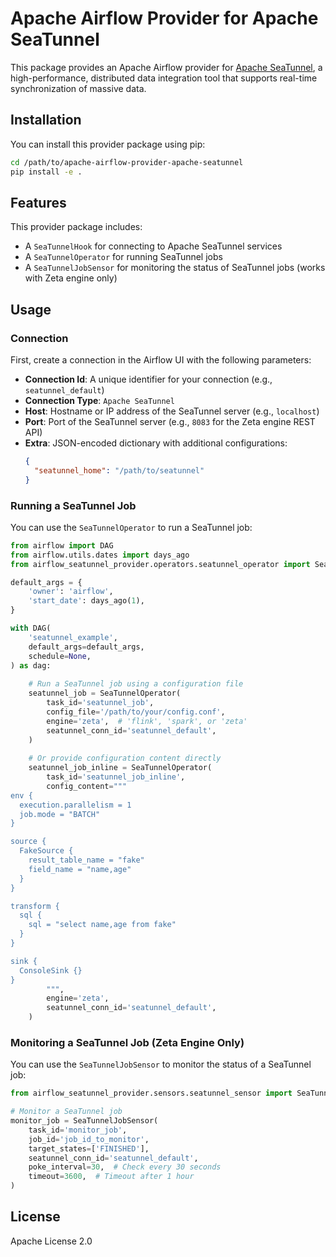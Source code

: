 # Apache Airflow Provider for Apache SeaTunnel

This package provides an Apache Airflow provider for [Apache SeaTunnel](https://seatunnel.apache.org/), a high-performance, distributed data integration tool that supports real-time synchronization of massive data.

## Installation

You can install this provider package using pip:

```bash
cd /path/to/apache-airflow-provider-apache-seatunnel
pip install -e .
```

## Features

This provider package includes:

* A `SeaTunnelHook` for connecting to Apache SeaTunnel services
* A `SeaTunnelOperator` for running SeaTunnel jobs
* A `SeaTunnelJobSensor` for monitoring the status of SeaTunnel jobs (works with Zeta engine only)

## Usage

### Connection

First, create a connection in the Airflow UI with the following parameters:

* **Connection Id**: A unique identifier for your connection (e.g., `seatunnel_default`)
* **Connection Type**: `Apache SeaTunnel`
* **Host**: Hostname or IP address of the SeaTunnel server (e.g., `localhost`)
* **Port**: Port of the SeaTunnel server (e.g., `8083` for the Zeta engine REST API)
* **Extra**: JSON-encoded dictionary with additional configurations:
  ```json
  {
    "seatunnel_home": "/path/to/seatunnel"
  }
  ```

### Running a SeaTunnel Job

You can use the `SeaTunnelOperator` to run a SeaTunnel job:

```python
from airflow import DAG
from airflow.utils.dates import days_ago
from airflow_seatunnel_provider.operators.seatunnel_operator import SeaTunnelOperator

default_args = {
    'owner': 'airflow',
    'start_date': days_ago(1),
}

with DAG(
    'seatunnel_example',
    default_args=default_args,
    schedule=None,
) as dag:
    
    # Run a SeaTunnel job using a configuration file
    seatunnel_job = SeaTunnelOperator(
        task_id='seatunnel_job',
        config_file='/path/to/your/config.conf',
        engine='zeta',  # 'flink', 'spark', or 'zeta'
        seatunnel_conn_id='seatunnel_default',
    )
    
    # Or provide configuration content directly
    seatunnel_job_inline = SeaTunnelOperator(
        task_id='seatunnel_job_inline',
        config_content="""
env {
  execution.parallelism = 1
  job.mode = "BATCH"
}

source {
  FakeSource {
    result_table_name = "fake"
    field_name = "name,age"
  }
}

transform {
  sql {
    sql = "select name,age from fake"
  }
}

sink {
  ConsoleSink {}
}
        """,
        engine='zeta',
        seatunnel_conn_id='seatunnel_default',
    )
```

### Monitoring a SeaTunnel Job (Zeta Engine Only)

You can use the `SeaTunnelJobSensor` to monitor the status of a SeaTunnel job:

```python
from airflow_seatunnel_provider.sensors.seatunnel_sensor import SeaTunnelJobSensor

# Monitor a SeaTunnel job
monitor_job = SeaTunnelJobSensor(
    task_id='monitor_job',
    job_id='job_id_to_monitor',
    target_states=['FINISHED'],
    seatunnel_conn_id='seatunnel_default',
    poke_interval=30,  # Check every 30 seconds
    timeout=3600,  # Timeout after 1 hour
)
```

## License

Apache License 2.0 